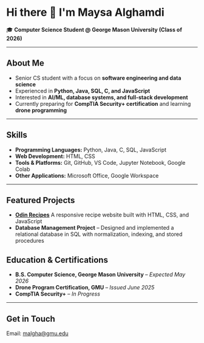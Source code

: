 # Hi there 👋 I'm Maysa Alghamdi

🎓 **Computer Science Student @ George Mason University (Class of 2026)**  

---

## About Me
- Senior CS student with a focus on **software engineering and data science**  
- Experienced in **Python, Java, SQL, C, and JavaScript**  
- Interested in **AI/ML, database systems, and full-stack development**
- Currently preparing for **CompTIA Security+ certification** and learning **drone programming**   

---

## Skills
- **Programming Languages:** Python, Java, C, SQL, JavaScript  
- **Web Development:** HTML, CSS  
- **Tools & Platforms:** Git, GitHub, VS Code, Jupyter Notebook, Google Colab  
- **Other Applications:** Microsoft Office, Google Workspace  

---

## Featured Projects
- [**Odin Recipes**](https://github.com/Maysa7/odin_recipes) A responsive recipe website built with HTML, CSS, and JavaScript
- **Database Management Project** – Designed and implemented a relational database in SQL with normalization, indexing, and stored procedures

## Education & Certifications
- **B.S. Computer Science, George Mason University** – *Expected May 2026*  
- **Drone Program Certification, GMU** – *Issued June 2025*  
- **CompTIA Security+** – *In Progress*

---
## Get in Touch
Email: [malgha@gmu.edu](mailto:malgha@gmu.edu) 
